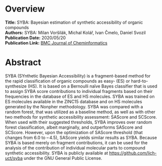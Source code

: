 # Overview
**Title:** SYBA: Bayesian estimation of synthetic accessibility of organic compounds<br>
**Authors:** SYBA: Milan Voršilák, Michal Kolář, Ivan Čmelo, Daniel Svozil<br>
**Publication Date:** 2020/05/20<br>
**Publication Link:** [BMC Journal of Cheminformatics](https://jcheminf.biomedcentral.com/articles/10.1186/s13321-020-00439-2)

# Abstract
SYBA (SYnthetic Bayesian Accessibility) is a fragment-based method for the rapid classification of organic 
compounds as easy- (ES) or hard-to-synthesize (HS). It is based on a Bernoulli naïve Bayes classifier that 
is used to assign SYBA score contributions to individual fragments based on their frequencies in the database 
of ES and HS molecules. SYBA was trained on ES molecules available in the ZINC15 database and on HS molecules 
generated by the Nonpher methodology. SYBA was compared with a random forest, that was utilized as a baseline 
method, as well as with other two methods for synthetic accessibility assessment: SAScore and SCScore. When used 
with their suggested thresholds, SYBA improves over random forest classification, albeit marginally, and outperforms 
SAScore and SCScore. However, upon the optimization of SAScore threshold (that changes from 6.0 to – 4.5), 
SAScore yields similar results as SYBA. Because SYBA is based merely on fragment contributions, it can be used for 
the analysis of the contribution of individual molecular parts to compound synthetic accessibility. SYBA is publicly 
available at https://github.com/lich-uct/syba under the GNU General Public License.